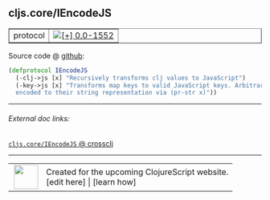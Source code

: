## cljs.core/IEncodeJS



 <table border="1">
<tr>
<td>protocol</td>
<td><a href="https://github.com/cljsinfo/cljs-api-docs/tree/0.0-1552"><img valign="middle" alt="[+] 0.0-1552" title="Added in 0.0-1552" src="https://img.shields.io/badge/+-0.0--1552-lightgrey.svg"></a> </td>
</tr>
</table>









Source code @ [github](https://github.com/clojure/clojurescript/blob/r3178/src/cljs/cljs/core.cljs#L8953-L8956):

```clj
(defprotocol IEncodeJS
  (-clj->js [x] "Recursively transforms clj values to JavaScript")
  (-key->js [x] "Transforms map keys to valid JavaScript keys. Arbitrary keys are
  encoded to their string representation via (pr-str x)"))
```

<!--
Repo - tag - source tree - lines:

 <pre>
clojurescript @ r3178
└── src
    └── cljs
        └── cljs
            └── <ins>[core.cljs:8953-8956](https://github.com/clojure/clojurescript/blob/r3178/src/cljs/cljs/core.cljs#L8953-L8956)</ins>
</pre>

-->

---



###### External doc links:

[`cljs.core/IEncodeJS` @ crossclj](http://crossclj.info/fun/cljs.core.cljs/IEncodeJS.html)<br>

---

 <table>
<tr><td>
<img valign="middle" align="right" width="48px" src="http://i.imgur.com/Hi20huC.png">
</td><td>
Created for the upcoming ClojureScript website.<br>
[edit here] | [learn how]
</td></tr></table>

[edit here]:https://github.com/cljsinfo/cljs-api-docs/blob/master/cljsdoc/cljs.core_IEncodeJS.cljsdoc
[learn how]:https://github.com/cljsinfo/cljs-api-docs/wiki/cljsdoc-files

<!--

This information was too distracting to show to readers, but I'll leave it
commented here since it is helpful to:

- pretty-print the data used to generate this document
- and show how to retrieve that data



The API data for this symbol:

```clj
{:ns "cljs.core",
 :name "IEncodeJS",
 :type "protocol",
 :full-name-encode "cljs.core_IEncodeJS",
 :source {:code "(defprotocol IEncodeJS\n  (-clj->js [x] \"Recursively transforms clj values to JavaScript\")\n  (-key->js [x] \"Transforms map keys to valid JavaScript keys. Arbitrary keys are\n  encoded to their string representation via (pr-str x)\"))",
          :title "Source code",
          :repo "clojurescript",
          :tag "r3178",
          :filename "src/cljs/cljs/core.cljs",
          :lines [8953 8956]},
 :methods [{:name "-clj->js",
            :signature ["[x]"],
            :docstring "Recursively transforms clj values to JavaScript"}
           {:name "-key->js",
            :signature ["[x]"],
            :docstring "Transforms map keys to valid JavaScript keys. Arbitrary keys are\n  encoded to their string representation via (pr-str x)"}],
 :full-name "cljs.core/IEncodeJS",
 :history [["+" "0.0-1552"]]}

```

Retrieve the API data for this symbol:

```clj
;; from Clojure REPL
(require '[clojure.edn :as edn])
(-> (slurp "https://raw.githubusercontent.com/cljsinfo/cljs-api-docs/catalog/cljs-api.edn")
    (edn/read-string)
    (get-in [:symbols "cljs.core/IEncodeJS"]))
```

-->
